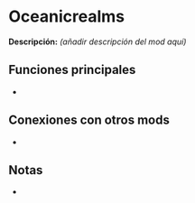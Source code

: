 # Oceanicrealms

**Descripción:** *(añadir descripción del mod aquí)*

## Funciones principales
- 

## Conexiones con otros mods
- 

## Notas
- 
